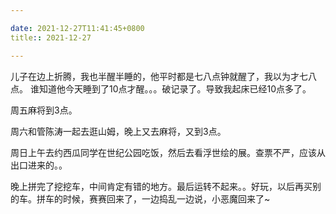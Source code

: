 ```yaml
---

date: 2021-12-27T11:41:45+0800
title:: 2021-12-27

---
```


儿子在边上折腾，我也半醒半睡的，他平时都是七八点钟就醒了，我以为才七八点。 谁知道他今天睡到了10点才醒。。。破记录了。导致我起床已经10点多了。

周五麻将到3点。

周六和管陈涛一起去逛山姆，晚上又去麻将，又到3点。

周日上午去约西瓜同学在世纪公园吃饭，然后去看浮世绘的展。查票不严，应该从出口进来的。。

晚上拼完了挖挖车，中间肯定有错的地方。最后运转不起来。。好玩，以后再买别的车。拼车的时候，赛赛回来了，一边捣乱一边说，小恶魔回来了~

